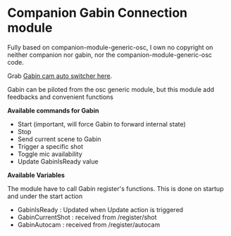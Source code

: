 # Companion Gabin Connection module

Fully based on companion-module-generic-osc, I own no copyright on neither companion nor gabin, nor the companion-module-generic-osc code.

Grab [Gabin cam auto switcher here](https://github.com/one-click-studio/gabin).

Gabin can be piloted from the osc generic module, but this module add feedbacks and convenient functions

**Available commands for Gabin**

- Start (important, will force Gabin to forward internal state)
- Stop
- Send current scene to Gabin
- Trigger a specific shot
- Toggle mic availability
- Update GabinIsReady value

**Available Variables**

The module have to call Gabin register's functions.
This is done on startup and under the start action

- GabinIsReady : Updated when Update action is triggered
- GabinCurrentShot : received from /register/shot
- GabinAutocam : received from /register/autocam
